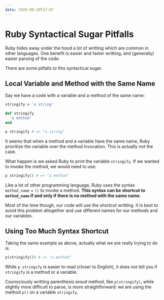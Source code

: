```yaml
---
date: 2020-09-20T17:07
---
```


# Ruby Syntactical Sugar Pitfalls

Ruby hides away under the hood a lot of writting which are common in other
languages. One benefit is easier and faster writting, and (generally) easier
parsing of the code.

There are some pitfalls to this syntactical sugar.


## Local Variable and Method with the Same Name

Say we have a code with a variable and a method of the same name:

```ruby
stringify = 'a string'

def stringify
  'a method'
end

p stringify # => "a string"
```

It seems that when a method and a variable have the same name, Ruby prioritize
the variable over the method invocation. This is actually not the case.

What happen is we asked Ruby to print the variable `stringify`. If we wanted to
invoke the method, we would need to use:

```ruby
p stringify() # => "a method"
```

Like a lot of other programming language, Ruby uses the syntax `method_name` +
`()` to invoke a method. **This syntax can be shortcut to `method_name`
if and only if there is no method with the same name.**

Most of the time though, our code will use the shortcut writting. It is best to
avoid this problem altogether and use different names for our methods and our
variables.


## Using Too Much Syntax Shortcut

Taking the same example as above, actually what we are really trying to do is:

```ruby
p(stringify()) # => "a method"
```

While `p stringify` is easier to read (closer to English), it does not tell you
if `stringify` is a method or a variable.

Counsciously writting parenthesis aroud method, like `p(stringify)`, while
slightly more difficult to parse, is more straightforward: we are using the
method `p()` on a variable `stringify`.

